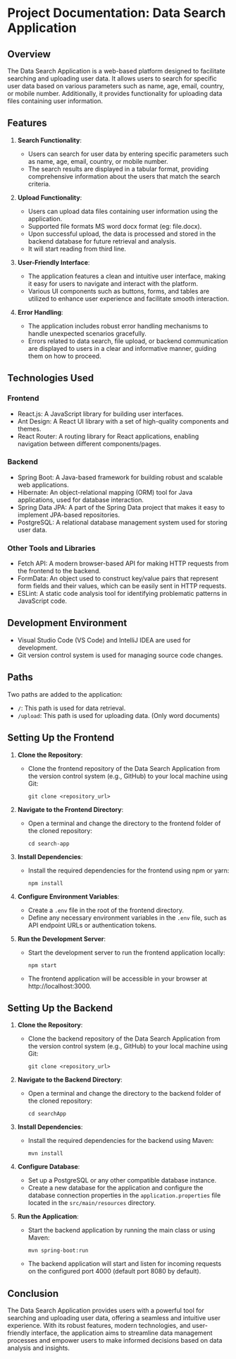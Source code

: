 # Project Documentation: Data Search Application

## Overview
The Data Search Application is a web-based platform designed to facilitate searching and uploading user data. It allows users to search for specific user data based on various parameters such as name, age, email, country, or mobile number. Additionally, it provides functionality for uploading data files containing user information.

## Features
1. **Search Functionality**:
   - Users can search for user data by entering specific parameters such as name, age, email, country, or mobile number.
   - The search results are displayed in a tabular format, providing comprehensive information about the users that match the search criteria.

2. **Upload Functionality**:
   - Users can upload data files containing user information using the application.
   - Supported file formats MS word docx format (eg: file.docx).
   - Upon successful upload, the data is processed and stored in the backend database for future retrieval and analysis.
   - It will start reading from third line.

3. **User-Friendly Interface**:
   - The application features a clean and intuitive user interface, making it easy for users to navigate and interact with the platform.
   - Various UI components such as buttons, forms, and tables are utilized to enhance user experience and facilitate smooth interaction.

4. **Error Handling**:
   - The application includes robust error handling mechanisms to handle unexpected scenarios gracefully.
   - Errors related to data search, file upload, or backend communication are displayed to users in a clear and informative manner, guiding them on how to proceed.

## Technologies Used
### Frontend
- React.js: A JavaScript library for building user interfaces.
- Ant Design: A React UI library with a set of high-quality components and themes.
- React Router: A routing library for React applications, enabling navigation between different components/pages.

### Backend
- Spring Boot: A Java-based framework for building robust and scalable web applications.
- Hibernate: An object-relational mapping (ORM) tool for Java applications, used for database interaction.
- Spring Data JPA: A part of the Spring Data project that makes it easy to implement JPA-based repositories.
- PostgreSQL: A relational database management system used for storing user data.

### Other Tools and Libraries
- Fetch API: A modern browser-based API for making HTTP requests from the frontend to the backend.
- FormData: An object used to construct key/value pairs that represent form fields and their values, which can be easily sent in HTTP requests.
- ESLint: A static code analysis tool for identifying problematic patterns in JavaScript code.

## Development Environment
- Visual Studio Code (VS Code) and IntelliJ IDEA are used for development.
- Git version control system is used for managing source code changes.

## Paths
Two paths are added to the application:
- `/`: This path is used for data retrieval.
- `/upload`: This path is used for uploading data. (Only word documents)

## Setting Up the Frontend
1. **Clone the Repository**:
   - Clone the frontend repository of the Data Search Application from the version control system (e.g., GitHub) to your local machine using Git:
     ```
     git clone <repository_url>
     ```

2. **Navigate to the Frontend Directory**:
   - Open a terminal and change the directory to the frontend folder of the cloned repository:
     ```
     cd search-app
     ```

3. **Install Dependencies**:
   - Install the required dependencies for the frontend using npm or yarn:
     ```
     npm install
     ```

4. **Configure Environment Variables**:
   - Create a `.env` file in the root of the frontend directory.
   - Define any necessary environment variables in the `.env` file, such as API endpoint URLs or authentication tokens.

5. **Run the Development Server**:
   - Start the development server to run the frontend application locally:
     ```
     npm start
     ```
   - The frontend application will be accessible in your browser at http://localhost:3000.

## Setting Up the Backend
1. **Clone the Repository**:
   - Clone the backend repository of the Data Search Application from the version control system (e.g., GitHub) to your local machine using Git:
     ```
     git clone <repository_url>
     ```

2. **Navigate to the Backend Directory**:
   - Open a terminal and change the directory to the backend folder of the cloned repository:
     ```
     cd searchApp
     ```

3. **Install Dependencies**:
   - Install the required dependencies for the backend using Maven:
     ```
     mvn install
     ```

4. **Configure Database**:
   - Set up a PostgreSQL or any other compatible database instance.
   - Create a new database for the application and configure the database connection properties in the `application.properties` file located in the `src/main/resources` directory.

5. **Run the Application**:
   - Start the backend application by running the main class or using Maven:
     ```
     mvn spring-boot:run
     ```
   - The backend application will start and listen for incoming requests on the configured port 4000 (default port 8080 by default).

## Conclusion
The Data Search Application provides users with a powerful tool for searching and uploading user data, offering a seamless and intuitive user experience. With its robust features, modern technologies, and user-friendly interface, the application aims to streamline data management processes and empower users to make informed decisions based on data analysis and insights.
